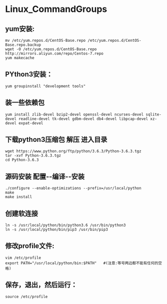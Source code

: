 # Linux_CommandGroups

## yum安装:

```
mv /etc/yum.repos.d/CentOS-Base.repo /etc/yum.repos.d/CentOS-Base.repo.backup
wget -O /etc/yum.repos.d/CentOS-Base.repo http://mirrors.aliyun.com/repo/Centos-7.repo
yum makecache
```

## PYthon3安装：

```
yum groupinstall "development tools" 

```
## 装一些依赖包

```
yum install zlib-devel bzip2-devel openssl-devel ncurses-devel sqlite-devel readline-devel tk-devel gdbm-devel db4-devel libpcap-devel xz-devel expat-devel

```
## 下载python3压缩包 解压 进入目录

```
wget https://www.python.org/ftp/python/3.6.3/Python-3.6.3.tgz
tar -xvf Python-3.6.3.tgz
cd Python-3.6.3

```
## 源码安装 配置--编译--安装

```
./configure --enable-optimizations --prefix=/usr/local/python
make
make install
```
##  创建软连接
```
ln -s /usr/local/python/bin/python3.6 /usr/bin/python3
ln -s /usr/local/python/bin/pip3 /usr/bin/pip3
```
## 修改profile文件:
```
vim /etc/profile
export PATH="/usr/local/python/bin:$PATH"	#(注意:等号两边都不能有任何的空格)
```
## 保存，退出，然后运行：
```
source /etc/profile
```

